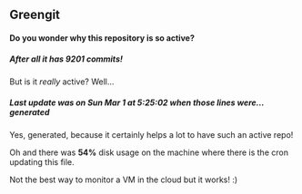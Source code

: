 ## Greengit

#### Do you wonder why this repository is so active?

##### After all it has 9201 commits!

But is it *really* active? Well...

##### Last update was on Sun Mar 1 at 5:25:02 when those lines were... generated

Yes, generated, because it certainly helps a lot to have such an active repo!

Oh and there was **54%** disk usage on the machine
where there is the cron updating this file.

Not the best way to monitor a VM in the cloud but it works! :)

